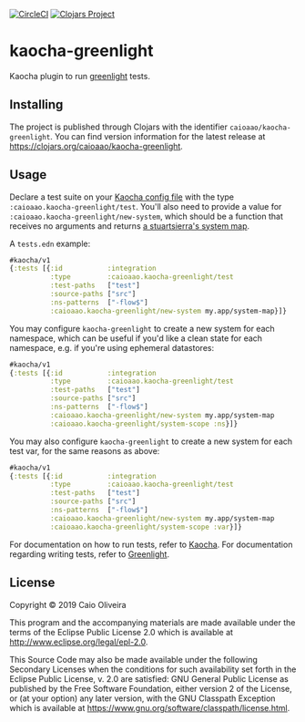 [![CircleCI](https://circleci.com/gh/caioaao/kaocha-greenlight/tree/master.svg?style=svg)](https://circleci.com/gh/caioaao/kaocha-greenlight/tree/master) [![Clojars Project](https://img.shields.io/clojars/v/caioaao/kaocha-greenlight.svg)](https://clojars.org/caioaao/kaocha-greenlight)

# kaocha-greenlight

Kaocha plugin to run [greenlight](/amperity/greenlight) tests.

## Installing

The project is published through Clojars with the identifier `caioaao/kaocha-greenlight`. You can find version information for the latest release at https://clojars.org/caioaao/kaocha-greenlight.

## Usage

Declare a test suite on your [Kaocha config file](https://cljdoc.org/d/lambdaisland/kaocha/0.0-413/doc/3-configuration) with the type `:caioaao.kaocha-greenlight/test`. You'll also need to provide a value for `:caioaao.kaocha-greenlight/new-system`, which should be a function that receives no arguments and returns [a stuartsierra's system map](https://github.com/stuartsierra/component).

A `tests.edn` example:

```clojure
#kaocha/v1
{:tests [{:id           :integration
          :type         :caioaao.kaocha-greenlight/test
          :test-paths   ["test"]
          :source-paths ["src"]
          :ns-patterns  ["-flow$"]
          :caioaao.kaocha-greenlight/new-system my.app/system-map}]}
```

You may configure `kaocha-greenlight` to create a new system for each namespace,
which can be useful if you'd like a clean state for each namespace, e.g. if
you're using ephemeral datastores:

```clojure
#kaocha/v1
{:tests [{:id           :integration
          :type         :caioaao.kaocha-greenlight/test
          :test-paths   ["test"]
          :source-paths ["src"]
          :ns-patterns  ["-flow$"]
          :caioaao.kaocha-greenlight/new-system my.app/system-map
          :caioaao.kaocha-greenlight/system-scope :ns}]}
```

You may also configure `kaocha-greenlight` to create a new system for each test
var, for the same reasons as above:

```clojure
#kaocha/v1
{:tests [{:id           :integration
          :type         :caioaao.kaocha-greenlight/test
          :test-paths   ["test"]
          :source-paths ["src"]
          :ns-patterns  ["-flow$"]
          :caioaao.kaocha-greenlight/new-system my.app/system-map
          :caioaao.kaocha-greenlight/system-scope :var}]}
```

For documentation on how to run tests, refer to [Kaocha](/lambdaisland/kaocha). For documentation regarding writing tests, refer to [Greenlight](/amperity/greenlight).

## License

Copyright © 2019 Caio Oliveira

This program and the accompanying materials are made available under the
terms of the Eclipse Public License 2.0 which is available at
http://www.eclipse.org/legal/epl-2.0.

This Source Code may also be made available under the following Secondary
Licenses when the conditions for such availability set forth in the Eclipse
Public License, v. 2.0 are satisfied: GNU General Public License as published by
the Free Software Foundation, either version 2 of the License, or (at your
option) any later version, with the GNU Classpath Exception which is available
at https://www.gnu.org/software/classpath/license.html.
